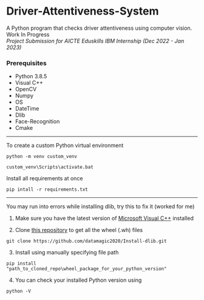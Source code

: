 # Driver-Attentiveness-System
A Python program that checks driver attentiveness using computer vision.  
Work In Progress  
*Project Submission for AICTE Eduskills IBM Internship (Dec 2022 - Jan 2023)*  

### Prerequisites  
- Python 3.8.5
- Visual C++
- OpenCV
- Numpy
- OS
- DateTime
- Dlib
- Face-Recognition
- Cmake
___

To create a custom Python virtual environment   
```commandline
python -m venv custom_venv
```  
```commandline
custom_venv\Scripts\activate.bat  
``` 

Install all requirements at once  
```commandline
pip intall -r requirements.txt
```
---
You may run into errors while installing dlib, try this to fix it (worked for me)  

1. Make sure you have the latest version of [Microsoft Visual C++](https://learn.microsoft.com/en-us/cpp/windows/latest-supported-vc-redist?view=msvc-170) installed  

2. Clone [this repository](https://github.com/datamagic2020/Install-dlib) to get all the wheel (.wh) files
```commandline
git clone https://github.com/datamagic2020/Install-dlib.git
```
3. Install using manually specifying file path
```commandline
pip install "path_to_cloned_repo\wheel_package_for_your_python_version"
```
4. You can check your installed Python version using
```commandline
python -V
```